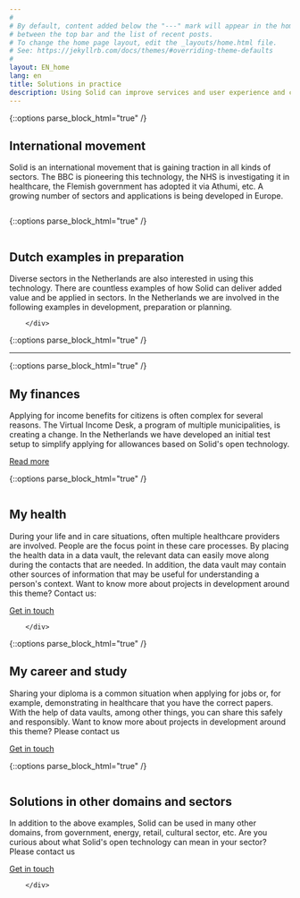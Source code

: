 ```yaml
---
#
# By default, content added below the "---" mark will appear in the home page
# between the top bar and the list of recent posts.
# To change the home page layout, edit the _layouts/home.html file.
# See: https://jekyllrb.com/docs/themes/#overriding-theme-defaults
#
layout: EN_home
lang: en
title: Solutions in practice
description: Using Solid can improve services and user experience and create opportunities for GDPR-compliant collaboration with chain partners. Solid can be used in various sectors and domains such as healthcare, energy, municipalities, government implementation organizations, public organizations such as the cultural and library sector, but also retail, media, etc.
---
```


{::options parse_block_html="true" /}
<div class="wrapperprojects" markdown="0">
            <div class="projectblock">
             <div class="project_text">
              <h2>
International movement
              </h2>
              <p>
Solid is an international movement that is gaining traction in all kinds of sectors. The BBC is pioneering this technology, the NHS is investigating it in healthcare, the Flemish government has adopted it via Athumi, etc. 
A growing number of sectors and applications is being developed in Europe. <br> 
                </p>
              </div>
              <div class="project_img">
                <img src="/img/internationaal.svg" alt="">
            </div>         
        </div>
</div>


{::options parse_block_html="true" /}
<div class="wrapperprojects" markdown="0">
            <div class="projectblock">
              <div class="project_img">
                <img src="/img/nederland.svg" alt="">
            </div>
             <div class="project_text">
              <h2>
Dutch examples in preparation
              </h2>
              <p>
Diverse sectors in the Netherlands are also interested in using this technology.
There are countless examples of how Solid can deliver added value and be applied in sectors. In the Netherlands we are involved in the following examples in development, preparation or planning.
                </p>
              </div>
                       
        </div>
</div>

{::options parse_block_html="true" /}
<hr class="line">


{::options parse_block_html="true" /}
<div class="wrapperprojects" markdown="0">
            <div class="projectblock">
             <div class="project_text">
              <h2>
My finances
              </h2>
              <p>
Applying for income benefits for citizens is often complex for several reasons. The Virtual Income Desk, a program of multiple municipalities, is creating a change. 
In the Netherlands we have developed an initial test setup to simplify applying for allowances based on Solid's open technology.
                </p>
<div class="button_align">
               <a class="button_link" href="/en/EN_vil.html"><div class="button">Read more</div></a>
              </div>
              </div>
              <div class="project_img">
                <img src="/img/EN_vil.svg" alt="">
            </div>         
        </div>
</div>


{::options parse_block_html="true" /}
<div class="wrapperprojects" markdown="0">
            <div class="projectblock">
                            <div class="project_img">
                <img src="/img/myhealth.svg" alt="">
            </div>       
             <div class="project_text">
              <h2>
My health
              </h2>
              <p>
During your life and in care situations, often multiple healthcare providers are involved. People are the focus point in these care processes. 
                By placing the health data in a data vault, the relevant data can easily move along during the contacts that are needed. 
                In addition, the data vault may contain other sources of information that may be useful for understanding a person's context. 
                Want to know more about projects in development around this theme? Contact us:
                </p>
<div class="button_align">
               <a class="button_link" href="/en/contact"><div class="button">Get in touch</div></a>
              </div>
              </div>
  
        </div>
</div>

{::options parse_block_html="true" /}
<div class="wrapperprojects" markdown="0">
            <div class="projectblock">
             <div class="project_text">
              <h2>
My career and study
              </h2>
              <p>
Sharing your diploma is a common situation when applying for jobs or, for example, demonstrating in healthcare that you have the correct papers.
With the help of data vaults, among other things, you can share this safely and responsibly. Want to know more about projects in development around this theme? Please contact us
                </p>
<div class="button_align">
               <a class="button_link" href="/en/contact"><div class="button">Get in touch</div></a>
              </div>
              </div>
              <div class="project_img">
                <img src="/img/mycareer.svg" alt="">
            </div>         
        </div>
</div>


{::options parse_block_html="true" /}
<div class="wrapperprojects" markdown="0">
            <div class="projectblock">
                            <div class="project_img">
                <img src="/img/anderesectoren.svg" alt="">
            </div>       
             <div class="project_text">
              <h2>
Solutions in other domains and sectors
              </h2>
              <p>
In addition to the above examples, Solid can be used in many other domains, from government, energy, retail, cultural sector, etc. 
                Are you curious about what Solid's open technology can mean in your sector? Please contact us
                </p>
<div class="button_align">
               <a class="button_link" href="/en/contact"><div class="button">Get in touch</div></a>
              </div>
              </div>
  
        </div>
</div>
